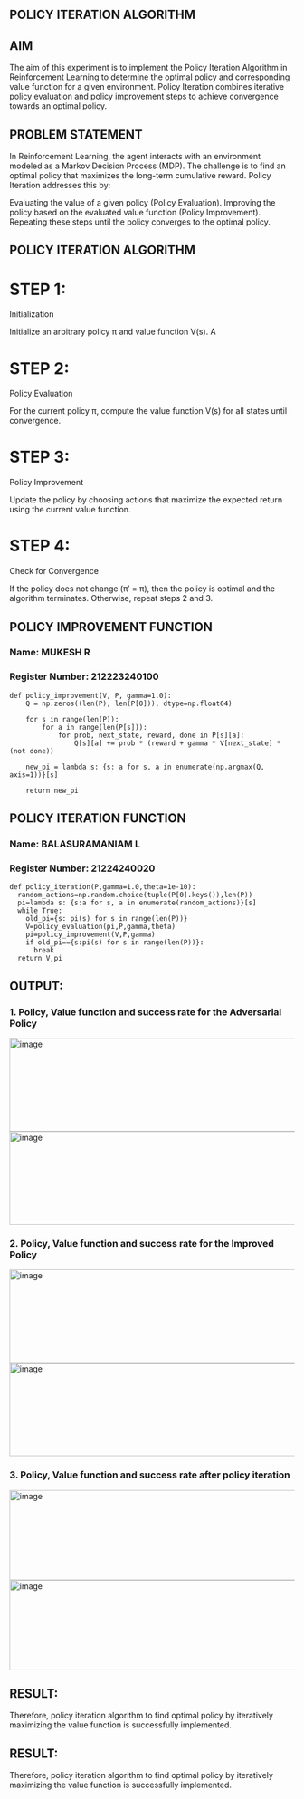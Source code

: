 ## POLICY ITERATION ALGORITHM

## AIM
The aim of this experiment is to implement the Policy Iteration Algorithm in Reinforcement Learning to determine the optimal policy and corresponding value function for a given environment. Policy Iteration combines iterative policy evaluation and policy improvement steps to achieve convergence towards an optimal policy.

## PROBLEM STATEMENT
In Reinforcement Learning, the agent interacts with an environment modeled as a Markov Decision Process (MDP).
The challenge is to find an optimal policy that maximizes the long-term cumulative reward.
Policy Iteration addresses this by:

Evaluating the value of a given policy (Policy Evaluation).
Improving the policy based on the evaluated value function (Policy Improvement).
Repeating these steps until the policy converges to the optimal policy.

## POLICY ITERATION ALGORITHM
# STEP 1:
Initialization

Initialize an arbitrary policy π and value function V(s).
A
# STEP 2:
Policy Evaluation

For the current policy π, compute the value function V(s) for all states until convergence.

# STEP 3:
Policy Improvement

Update the policy by choosing actions that maximize the expected return using the current value function.
# STEP 4:
Check for Convergence

If the policy does not change (π′ = π), then the policy is optimal and the algorithm terminates.
Otherwise, repeat steps 2 and 3.

## POLICY IMPROVEMENT FUNCTION
### Name: MUKESH R
### Register Number: 212223240100
```
def policy_improvement(V, P, gamma=1.0):
    Q = np.zeros((len(P), len(P[0])), dtype=np.float64)

    for s in range(len(P)):
        for a in range(len(P[s])):
            for prob, next_state, reward, done in P[s][a]:
                Q[s][a] += prob * (reward + gamma * V[next_state] * (not done))

    new_pi = lambda s: {s: a for s, a in enumerate(np.argmax(Q, axis=1))}[s]

    return new_pi

```
## POLICY ITERATION FUNCTION
### Name: BALASURAMANIAM L
### Register Number: 21224240020
```
def policy_iteration(P,gamma=1.0,theta=1e-10):
  random_actions=np.random.choice(tuple(P[0].keys()),len(P))
  pi=lambda s: {s:a for s, a in enumerate(random_actions)}[s]
  while True:
    old_pi={s: pi(s) for s in range(len(P))}
    V=policy_evaluation(pi,P,gamma,theta)
    pi=policy_improvement(V,P,gamma)
    if old_pi=={s:pi(s) for s in range(len(P))}:
      break
  return V,pi

```

## OUTPUT:
### 1. Policy, Value function and success rate for the Adversarial Policy
<img width="737" height="165" alt="image" src="https://github.com/user-attachments/assets/d2df44e3-fae4-4ac5-908f-5ae9eeb699f0" />
<img width="737" height="165" alt="image" src="https://github.com/user-attachments/assets/460c17f8-00cc-40b6-b2d6-626dbb00ad78" />



### 2. Policy, Value function and success rate for the Improved Policy
<img width="737" height="165" alt="image" src="https://github.com/user-attachments/assets/a6ebaa9f-ff5d-4ec5-8d7e-8a7ae9d375b7" />
<img width="737" height="165" alt="image" src="https://github.com/user-attachments/assets/bb5cf39d-d515-4c16-a428-9e8d73fecf55" />



### 3. Policy, Value function and success rate after policy iteration
<img width="737" height="159" alt="image" src="https://github.com/user-attachments/assets/aae1dcdf-0e97-44ab-9df4-0aa239c60a5f" />

<img width="737" height="159" alt="image" src="https://github.com/user-attachments/assets/c856d0c5-e55f-4dee-a0c1-12e74fb95d00" />

## RESULT:
Therefore, policy iteration algorithm to find optimal policy by iteratively maximizing the value function is successfully implemented.




## RESULT:
Therefore, policy iteration algorithm to find optimal policy by iteratively maximizing the value function is successfully implemented.
